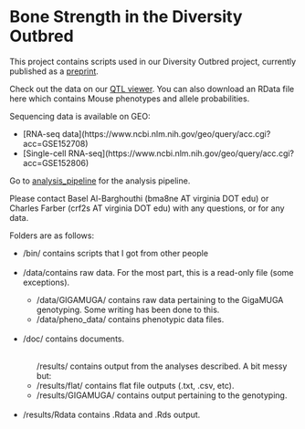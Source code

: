 # Bone Strength in the Diversity Outbred

This project contains scripts used in our Diversity Outbred project, currently published as a [preprint](https://www.biorxiv.org/content/10.1101/2020.06.24.169839v1).


Check out the data on our [QTL viewer](http://qtlviewer.uvadcos.io). You can also download an RData file here which contains Mouse phenotypes and allele probabilities.


Sequencing data is available on GEO:
<ul> 
<li>[RNA-seq data](https://www.ncbi.nlm.nih.gov/geo/query/acc.cgi?acc=GSE152708)</li>
<li>[Single-cell RNA-seq](https://www.ncbi.nlm.nih.gov/geo/query/acc.cgi?acc=GSE152806)</li> 
</ul> 

Go to [analysis_pipeline](/doc/analysis_pipeline.md) for the analysis pipeline.


Please contact Basel Al-Barghouthi (bma8ne AT virginia DOT edu) or Charles Farber (crf2s AT virginia DOT edu) with any questions, or for any data.


Folders are as follows:
<ul>
<li>/bin/ contains scripts that I got from other people</li><br/>
<li>/data/contains raw data. For the most part, this is a read-only file (some exceptions).</li>
<ul>   
<li>/data/GIGAMUGA/ contains raw data pertaining to the GigaMUGA genotyping. Some writing has been done to this.</li>
<li>/data/pheno_data/ contains phenotypic data files.</li>
</ul><br/>      
<li>/doc/ contains documents.</li><br/> 
<ul>
/results/ contains output from the analyses described. A bit messy but:
<li>/results/flat/ contains flat file outputs (.txt, .csv, etc).</li>
<li>/results/GIGAMUGA/ contains output pertaining to the genotyping.</li><br/> 
</ul>
<li>/results/Rdata contains .Rdata and .Rds output.</li>
</ul>




